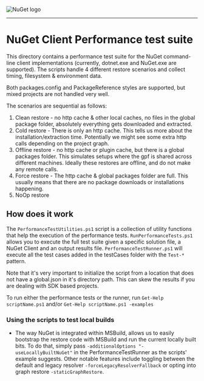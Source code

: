 ![NuGet logo](https://raw.githubusercontent.com/NuGet/Home/dev/resources/nuget.png)

-----

# NuGet Client Performance test suite

This directory contains a performance test suite for the NuGet command-line client implementations (currently, dotnet.exe and NuGet.exe are supported).
The scripts handle 4 different restore scenarios and collect timing, filesystem & environment data.

Both packages.config and PackageReference styles are supported, but mixed projects are not handled very well.

The scenarios are sequential as follows:

1. Clean restore - no http cache & other local caches, no files in the global package folder, absolutely everything gets downloaded and extracted.
1. Cold restore - There is only an http cache. This tells us more about the installation/extraction time. Potentially we might see some extra http calls depending on the project graph.
1. Offline restore - no http cache or plugin cache, but there is a global packages folder. This simulates setups where the gpf is shared across different machines. Ideally these restores are offline, and do not make any remote calls.
1. Force restore - The http cache & global packages folder are full. This usually means that there are no package downloads or installations happening.
1. NoOp restore

## How does it work

The `PerformanceTestUtilities.ps1` script is a collection of utility functions that help the execution of the performance tests.
`RunPerformanceTests.ps1` allows you to execute the full test suite given a specific solution file, a NuGet Client and an output results file.
`PerformanceTestRunner.ps1` will execute all the test cases added in the testCases folder with the `Test-*` pattern.

Note that it's very important to initialize the script from a location that does not have a global.json in it's directory path. This can skew the results if you are dealing with SDK based projects.

To run either the performance tests or the runner, run `Get-Help scriptName.ps1` and/or `Get-Help scriptName.ps1 -examples`

### Using the scripts to test local builds

- The way NuGet is integrated within MSBuild, allows us to easily bootstrap the restore code with MSBuild and run the current locally built bits.
To do that, simply pass `-additionalOptions "-useLocallyBuiltNuGet"` in the PerformanceTestRunner as the scripts' example suggests.
Other notable features include toggling between the default and legacy resolver `-forceLegacyResolverFallback` or opting into graph restore `-staticGraphRestore`.
